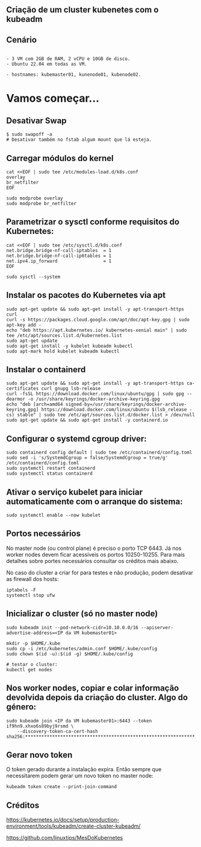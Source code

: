 ## Criação de um cluster kubenetes com o kubeadm

## Cenário

```

- 3 VM com 2GB de RAM, 2 vCPU e 10GB de disco.
- Ubuntu 22.04 em todas as VM.

- hostnames: kubemaster01, kunenode01, kubenode02.

```
# Vamos começar...

## Desativar Swap

```
$ sudo swapoff -a
# Desativar também no fstab algum mount que lá esteja.
```

## Carregar módulos do kernel 

```
cat <<EOF | sudo tee /etc/modules-load.d/k8s.conf
overlay
br_netfilter
EOF

sudo modprobe overlay
sudo modprobe br_netfilter
```

## Parametrizar o sysctl conforme requisitos do Kubernetes:

```
cat <<EOF | sudo tee /etc/sysctl.d/k8s.conf
net.bridge.bridge-nf-call-iptables  = 1
net.bridge.bridge-nf-call-ip6tables = 1
net.ipv4.ip_forward                 = 1
EOF

sudo sysctl --system
```

## Instalar os pacotes do Kubernetes via apt

```
sudo apt-get update && sudo apt-get install -y apt-transport-https curl
curl -s https://packages.cloud.google.com/apt/doc/apt-key.gpg | sudo apt-key add -
echo "deb https://apt.kubernetes.io/ kubernetes-xenial main" | sudo tee /etc/apt/sources.list.d/kubernetes.list
sudo apt-get update
sudo apt-get install -y kubelet kubeadm kubectl
sudo apt-mark hold kubelet kubeadm kubectl
```

## Instalar o containerd

```
sudo apt-get update && sudo apt-get install -y apt-transport-https ca-certificates curl gnupg lsb-release
curl -fsSL https://download.docker.com/linux/ubuntu/gpg | sudo gpg --dearmor -o /usr/share/keyrings/docker-archive-keyring.gpg
echo "deb [arch=amd64 signed-by=/usr/share/keyrings/docker-archive-keyring.gpg] https://download.docker.com/linux/ubuntu $(lsb_release -cs) stable" | sudo tee /etc/apt/sources.list.d/docker.list > /dev/null
sudo apt-get update && sudo apt-get install -y containerd.io
```


## Configurar o systemd cgroup driver:

```
sudo containerd config default | sudo tee /etc/containerd/config.toml
sudo sed -i 's/SystemdCgroup = false/SystemdCgroup = true/g' /etc/containerd/config.toml
sudo systemctl restart containerd
sudo systemctl status containerd
```

## Ativar o serviço kubelet para iniciar automaticamente com o arranque do sistema:

```
sudo systemctl enable --now kubelet
```

## Portos necessários

No master node (ou control plane) é preciso o porto TCP 6443. Já nos worker nodes devem ficar acessíveis os portos 10250-10255. Para mais detalhes sobre portes necessários consultar os créditos mais abaixo.

No caso do cluster a criar for para testes e não produção, podem desativar as firewall dos hosts:

```
iptabels -F
systemctl stop ufw
```

## Inicializar o cluster (só no master node)

```
sudo kubeadm init --pod-network-cidr=10.10.0.0/16 --apiserver-advertise-address=<IP da VM kubemaster01>
```

```
mkdir -p $HOME/.kube
sudo cp -i /etc/kubernetes/admin.conf $HOME/.kube/config
sudo chown $(id -u):$(id -g) $HOME/.kube/config
```

```
# testar o cluster:
kubectl get nodes
```

## Nos worker nodes, copiar e colar informação devolvida depois da criação do cluster. Algo do género:

```
sudo kubeadm join <IP da VM kubemaster01>:6443 --token if9hn9.xhxo6s89byj9rsmd \
	--discovery-token-ca-cert-hash sha256:*************************************************************** 
```


## Gerar novo token

O token gerado durante a instalação expira. Então sempre que necessitarem podem gerar um novo token no master node:

```
kubeadm token create --print-join-command
```

## Créditos

https://kubernetes.io/docs/setup/production-environment/tools/kubeadm/create-cluster-kubeadm/

https://github.com/linuxtips/MesDoKubernetes


